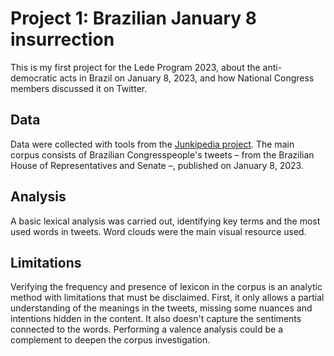 # Project 1: Brazilian January 8 insurrection
This is my first project for the Lede Program 2023, about the anti-democratic acts in Brazil on January 8, 2023, and how National Congress members discussed it on Twitter.

## Data
Data were collected with tools from the [Junkipedia project](https://www.junkipedia.org/). The main corpus consists of Brazilian Congresspeople's tweets – from the Brazilian House of Representatives and Senate –, published on January 8, 2023.

## Analysis
A basic lexical analysis was carried out, identifying key terms and the most used words in tweets. Word clouds were the main visual resource used.

## Limitations
Verifying the frequency and presence of lexicon in the corpus is an analytic method with limitations that must be disclaimed. First, it only allows a partial understanding of the meanings in the tweets, missing some nuances and intentions hidden in the content. It also doesn't capture the sentiments connected to the words. Performing a valence analysis could be a complement to deepen the corpus investigation.

